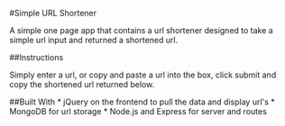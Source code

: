 #Simple URL Shortener

A simple one page app that contains a url shortener designed to take a simple url input and returned a shortened url.

##Instructions

Simply enter a url, or copy and paste a url into the box, click submit and copy the shortened url returned below.

##Built With
	* jQuery on the frontend to pull the data and display url's
	* MongoDB for url storage
	* Node.js and Express for server and routes
